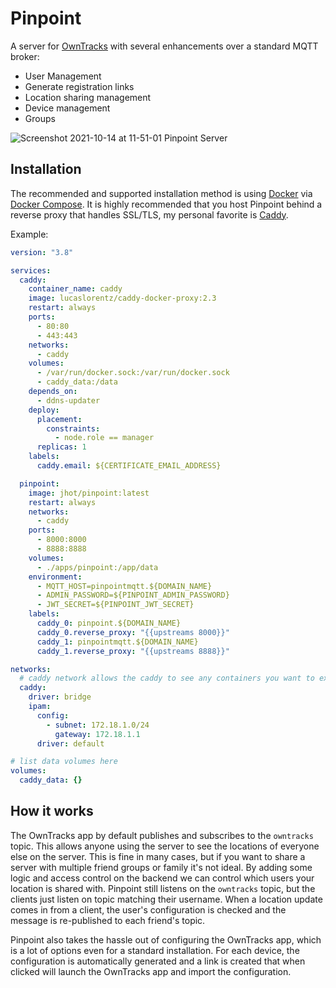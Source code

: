 # Pinpoint

A server for [OwnTracks](https://owntracks.org/) with several enhancements over a standard MQTT broker:

- User Management
- Generate registration links
- Location sharing management
- Device management
- Groups

![Screenshot 2021-10-14 at 11-51-01 Pinpoint Server](https://user-images.githubusercontent.com/9577371/137370552-5cf96933-d52b-4324-b404-dec8df98c4b9.png)


## Installation

The recommended and supported installation method is using [Docker](https://www.docker.com/) via [Docker Compose](https://docs.docker.com/compose/). It is highly recommended that you host Pinpoint behind a reverse proxy that handles SSL/TLS, my personal favorite is [Caddy](https://caddyserver.com/v2).

Example:

```yaml
version: "3.8"

services:
  caddy:
    container_name: caddy
    image: lucaslorentz/caddy-docker-proxy:2.3
    restart: always
    ports:
      - 80:80
      - 443:443
    networks:
      - caddy
    volumes:
      - /var/run/docker.sock:/var/run/docker.sock
      - caddy_data:/data
    depends_on:
      - ddns-updater
    deploy:
      placement:
        constraints:
          - node.role == manager
      replicas: 1
    labels:
      caddy.email: ${CERTIFICATE_EMAIL_ADDRESS}

  pinpoint:
    image: jhot/pinpoint:latest
    restart: always
    networks:
      - caddy
    ports:
      - 8000:8000
      - 8888:8888
    volumes:
      - ./apps/pinpoint:/app/data
    environment:
      - MQTT_HOST=pinpointmqtt.${DOMAIN_NAME}
      - ADMIN_PASSWORD=${PINPOINT_ADMIN_PASSWORD}
      - JWT_SECRET=${PINPOINT_JWT_SECRET}
    labels:
      caddy_0: pinpoint.${DOMAIN_NAME}
      caddy_0.reverse_proxy: "{{upstreams 8000}}"
      caddy_1: pinpointmqtt.${DOMAIN_NAME}
      caddy_1.reverse_proxy: "{{upstreams 8888}}"

networks:
  # caddy network allows the caddy to see any containers you want to expose to the internet
  caddy:
    driver: bridge
    ipam:
      config:
        - subnet: 172.18.1.0/24
          gateway: 172.18.1.1
      driver: default

# list data volumes here
volumes:
  caddy_data: {}

```

## How it works

The OwnTracks app by default publishes and subscribes to the `owntracks` topic. This allows anyone using the server to see the locations of everyone else on the server. This is fine in many cases, but if you want to share a server with multiple friend groups or family it's not ideal. By adding some logic and access control on the backend we can control which users your location is shared with. Pinpoint still listens on the `owntracks` topic, but the clients just listen on topic matching their username. When a location update comes in from a client, the user's configuration is checked and the message is re-published to each friend's topic.

Pinpoint also takes the hassle out of configuring the OwnTracks app, which is a lot of options even for a standard installation. For each device, the configuration is automatically generated and a link is created that when clicked will launch the OwnTracks app and import the configuration.